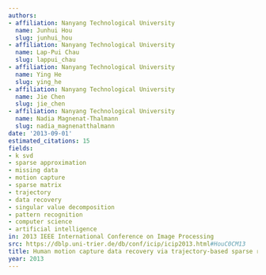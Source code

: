 ```yaml
---
authors:
- affiliation: Nanyang Technological University
  name: Junhui Hou
  slug: junhui_hou
- affiliation: Nanyang Technological University
  name: Lap-Pui Chau
  slug: lappui_chau
- affiliation: Nanyang Technological University
  name: Ying He
  slug: ying_he
- affiliation: Nanyang Technological University
  name: Jie Chen
  slug: jie_chen
- affiliation: Nanyang Technological University
  name: Nadia Magnenat-Thalmann
  slug: nadia_magnenatthalmann
date: '2013-09-01'
estimated_citations: 15
fields:
- k svd
- sparse approximation
- missing data
- motion capture
- sparse matrix
- trajectory
- data recovery
- singular value decomposition
- pattern recognition
- computer science
- artificial intelligence
in: 2013 IEEE International Conference on Image Processing
src: https://dblp.uni-trier.de/db/conf/icip/icip2013.html#HouC0CM13
title: Human motion capture data recovery via trajectory-based sparse representation
year: 2013
---
```

